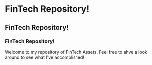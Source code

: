 # FinTech Repository!

## FinTech Repository!

### FinTech Repository!

Welcome to my repository of FinTech Assets. Feel free to ahve a look around to see what I've accomplished!
